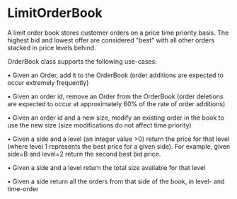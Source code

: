 # LimitOrderBook
A limit order book stores customer orders on a price time priority basis. The highest bid and lowest offer
are considered "best" with all other orders stacked in price levels behind. 

OrderBook class supports the following use-cases:

• Given an Order, add it to the OrderBook (order additions are expected to occur extremely frequently)

• Given an order id, remove an Order from the OrderBook (order deletions are expected to occur at approximately 60% of the rate of order additions)

• Given an order id and a new size, modify an existing order in the book to use the new size (size modifications do not affect time priority)

• Given a side and a level (an integer value >0) return the price for that level (where level 1 represents the best price for a given side). For example, given side=B and level=2 return the second best bid price.

• Given a side and a level return the total size available for that level

• Given a side return all the orders from that side of the book, in level- and time-order
